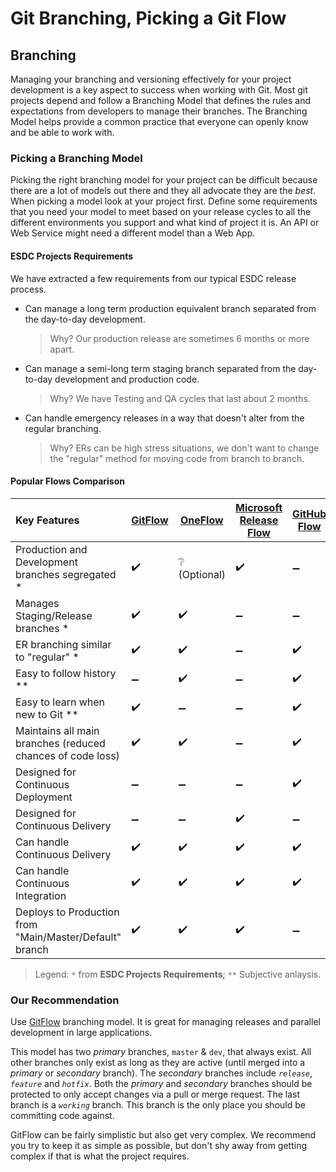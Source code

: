 # Git Branching, Picking a Git Flow

## Branching

Managing your branching and versioning effectively for your project development is a key aspect to success when working with Git.
Most git projects depend and follow a Branching Model that defines the rules and expectations from developers to manage their branches.
The Branching Model helps provide a common practice that everyone can openly know and be able to work with.

### Picking a Branching Model

Picking the right branching model for your project can be difficult because there are a lot of models out there and they all advocate they are the _best_.
When picking a model look at your project first.
Define some requirements that you need your model to meet based on your release cycles to all the different environments you support and what kind of project it is.
An API or Web Service might need a different model than a Web App.

#### ESDC Projects Requirements

We have extracted a few requirements from our typical ESDC release process.

- Can manage a long term production equivalent branch separated from the day-to-day development.  
  > Why? Our production release are sometimes 6 months or more apart.
- Can manage a semi-long term staging branch separated from the day-to-day development and production code.  
  > Why? We have Testing and QA cycles that last about 2 months.
- Can handle emergency releases in a way that doesn't alter from the regular branching.  
  > Why? ERs can be high stress situations, we don't want to change the "regular" method for moving code from branch to branch.

#### Popular Flows Comparison

| Key Features | [GitFlow](https://datasift.github.io/gitflow/IntroducingGitFlow.html) | [OneFlow](https://www.endoflineblog.com/oneflow-a-git-branching-model-and-workflow) | [Microsoft Release Flow](https://docs.microsoft.com/en-us/azure/devops/learn/devops-at-microsoft/release-flow) | [GitHub Flow](https://githubflow.github.io/) | [GitLab Flow](https://docs.gitlab.com/ee/workflow/gitlab_flow.html) |
| :--- | --- | --- | --- | --- | --- |
| Production and Development branches segregated * | :heavy_check_mark: | :grey_question: (Optional) | :heavy_check_mark: | :heavy_minus_sign: | :heavy_check_mark: |
| Manages Staging/Release branches * | :heavy_check_mark: | :heavy_check_mark: | :heavy_minus_sign: | :heavy_minus_sign: | :heavy_check_mark: |
| ER branching similar to "regular" * | :heavy_check_mark: | :heavy_check_mark: | :heavy_minus_sign: | :heavy_check_mark: | :heavy_minus_sign: |
| Easy to follow history ** | :heavy_minus_sign: | :heavy_check_mark: | :heavy_minus_sign: | :heavy_check_mark: | :heavy_minus_sign: |
| Easy to learn when new to Git ** | :heavy_check_mark: | :heavy_minus_sign: | :heavy_minus_sign: | :heavy_check_mark: | :heavy_minus_sign: |
| Maintains all main branches (reduced chances of code loss) | :heavy_check_mark: | :heavy_check_mark: | :heavy_minus_sign: | :heavy_check_mark: | :heavy_check_mark: |
| Designed for Continuous Deployment | :heavy_minus_sign: | :heavy_minus_sign: | :heavy_minus_sign: | :heavy_check_mark: | :heavy_minus_sign: |
| Designed for Continuous Delivery | :heavy_minus_sign: | :heavy_minus_sign: | :heavy_check_mark: | :heavy_minus_sign: | :heavy_check_mark: |
|  Can handle Continuous Delivery | :heavy_check_mark: | :heavy_check_mark: | :heavy_check_mark: | :heavy_check_mark: | :heavy_check_mark: |
|  Can handle Continuous Integration | :heavy_check_mark: | :heavy_check_mark: | :heavy_check_mark: | :heavy_check_mark: | :heavy_check_mark: |
| Deploys to Production from "Main/Master/Default" branch | :heavy_check_mark: | :heavy_check_mark: | :heavy_check_mark: | :heavy_minus_sign: | :heavy_check_mark: |

> Legend: `*` from **ESDC Projects Requirements**; `**` Subjective anlaysis.

### Our Recommendation

Use [GitFlow](https://datasift.github.io/gitflow/IntroducingGitFlow.html) branching model.
It is great for managing releases and parallel development in large applications.

This model has two _primary_ branches, `master` & `dev`, that always exist.
All other branches only exist as long as they are active (until merged into a _primary_ or _secondary_ branch).
The _secondary_ branches include _`release`_, _`feature`_ and _`hotfix`_.
Both the _primary_ and _secondary_ branches should be protected to only accept changes via a pull or merge request.
The last branch is a _`working`_ branch.
This branch is the only place you should be committing code against.

GitFlow can be fairly simplistic but also get very complex.
We recommend you try to keep it as simple as possible, but don't shy away from getting complex if that is what the project requires.
